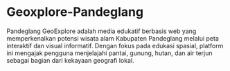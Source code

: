 # Geoxplore-Pandeglang
Pandeglang GeoExplore adalah media edukatif berbasis web yang memperkenalkan potensi wisata alam Kabupaten Pandeglang melalui peta interaktif dan visual informatif. Dengan fokus pada edukasi spasial, platform ini mengajak pengguna menjelajahi pantai, gunung, hutan, dan air terjun sebagai bagian dari kekayaan geografi lokal.
